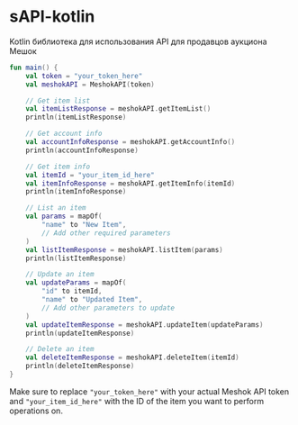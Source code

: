 # sAPI-kotlin
Kotlin библиотека для использования API для продавцов аукциона Мешок

```kotlin
fun main() {
    val token = "your_token_here"
    val meshokAPI = MeshokAPI(token)

    // Get item list
    val itemListResponse = meshokAPI.getItemList()
    println(itemListResponse)

    // Get account info
    val accountInfoResponse = meshokAPI.getAccountInfo()
    println(accountInfoResponse)

    // Get item info
    val itemId = "your_item_id_here"
    val itemInfoResponse = meshokAPI.getItemInfo(itemId)
    println(itemInfoResponse)

    // List an item
    val params = mapOf(
        "name" to "New Item",
        // Add other required parameters
    )
    val listItemResponse = meshokAPI.listItem(params)
    println(listItemResponse)

    // Update an item
    val updateParams = mapOf(
        "id" to itemId,
        "name" to "Updated Item",
        // Add other parameters to update
    )
    val updateItemResponse = meshokAPI.updateItem(updateParams)
    println(updateItemResponse)

    // Delete an item
    val deleteItemResponse = meshokAPI.deleteItem(itemId)
    println(deleteItemResponse)
}
```

Make sure to replace `"your_token_here"` with your actual Meshok API token and `"your_item_id_here"` with the ID of the item you want to perform operations on.
